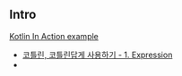 ## Intro
[Kotlin In Action example](https://jjeda.tistory.com/category/Kotlin)
- [코틀린, 코틀린답게 사용하기 - 1. Expression](src/expression)
- 